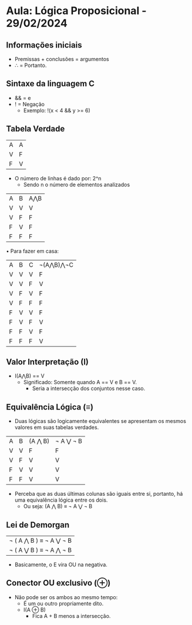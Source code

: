 # Aula: Lógica Proposicional - 29/02/2024

## Informações iniciais

- Premissas + conclusões = argumentos
- ∴ = Portanto.

## Sintaxe da linguagem C

- && = e
-	! = Negação
    -	Exemplo: !(x < 4 && y >= 6)

## Tabela Verdade
<table>
  <tr>
    <td>A</td>
    <td>A</td>
  </tr>
  <tr>
    <td>V</td>
    <td>F</td>
  </tr>
  <tr>
    <td>F</td>
    <td>V</td>
  </tr>
</table>

-	O número de linhas é dado por: 2^n
    - Sendo n o número de elementos analizados

<table>
  <tr>
    <td>A</td>
    <td>B</td>
    <td>A⋀B</td>
  </tr>
  <tr>
    <td>V</td>
    <td>V</td>
    <td>V</td>
  </tr>
  <tr>
    <td>V</td>
    <td>F</td>
    <td>F</td>
  </tr>
  <tr>
    <td>F</td>
    <td>V</td>
    <td>F</td>
  </tr>
  <tr>
    <td>F</td>
    <td>F</td>
    <td>F</td>
  </tr>
</table>

•	Para fazer em casa:

<table>
  <tr>
    <td>A</td>
    <td>B</td>
    <td>C</td>
    <td>¬(A⋀B)⋀¬C</td>
  </tr>
  <tr>
    <td>V</td>
    <td>V</td>
    <td>V</td>
    <td>F</td>
  </tr>
  <tr>
    <td>V</td>
    <td>V</td>
    <td>F</td>
    <td>V</td>
  </tr>
  <tr>
    <td>V</td>
    <td>F</td>
    <td>V</td>
    <td>F</td>
  </tr>
  <tr>
    <td>V</td>
    <td>F</td>
    <td>F</td>
    <td>F</td>
  </tr>
  <tr>
    <td>F</td>
    <td>V</td>
    <td>V</td>
    <td>F</td>
  </tr>
  <tr>
    <td>F</td>
    <td>V</td>
    <td>F</td>
    <td>V</td>
  </tr>
  <tr>
    <td>F</td>
    <td>F</td>
    <td>V</td>
    <td>F</td>
  </tr>
  <tr>
    <td>F</td>
    <td>F</td>
    <td>F</td>
    <td>V</td>
  </tr>
</table>

## Valor Interpretação (I)
-	I(A⋀B) == V
    -	Significado: Somente quando A == V e B == V.
        - Seria a intersecção dos conjuntos nesse caso.
## Equivalência Lógica (≡)
- Duas lógicas são logicamente equivalentes se apresentam os mesmos valores em suas tabelas verdades.

<table>
  <tr>
    <td>A</td>
    <td>B</td>
    <td>(A ⋀ B)</td>
    <td>¬ A ⋁ ¬ B</td>
  </tr>
  <tr>
    <td>V</td>
    <td>V</td>
    <td>F</td>
    <td>F</td>
  </tr>
  <tr>
    <td>V</td>
    <td>F</td>
    <td>V</td>
    <td>V</td>
  </tr>
  <tr>
    <td>F</td>
    <td>V</td>
    <td>V</td>
    <td>V</td>
  </tr>
  <tr>
    <td>F</td>
    <td>F</td>
    <td>V</td>
    <td>V</td>
  </tr>
</table>

- Perceba que as duas últimas colunas são iguais entre si, portanto, há uma equivalência lógica entre os dois.
    - Ou seja: (A ⋀ B) ≡ ¬ A ⋁ ¬ B

## Lei de Demorgan

<table>
  <tr>
    <td>¬ ( A ⋀ B ) ≡ ¬ A ⋁ ¬ B</td>
  </tr>
  <tr>
    <td>¬ ( A ⋁ B ) ≡ ¬ A ⋀ ¬ B</td>
  </tr>
</table>	

-	Basicamente, o E vira OU na negativa.

## Conector OU exclusivo (⊕)

-	Não pode ser os ambos ao mesmo tempo:
    -	É um ou outro propriamente dito.
    -	I(A ⊕ B) 
        -	Fica A + B menos a intersecção.
